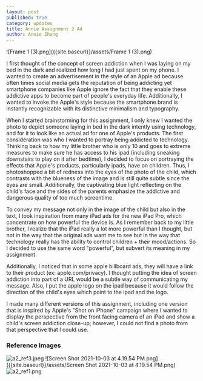 ```yaml
---
layout: post
published: true
category: updates
title: Annie Assignment 2 Ad
author: Annie Zhang
---
```

![Frame 1 (3).png]({{site.baseurl}}/assets/Frame 1 (3).png)

I first thought of the concept of screen addiction when I was laying on my bed in the dark and realized how long I had just spent on my phone. I wanted to create an advertisement in the style of an Apple ad because often times social media gets the reputation of being addicting yet smartphone companies like Apple ignore the fact that they enable these addictive apps to become part of people's everyday life. Additionally, I wanted to invoke the Apple's style because the smartphone brand is instantly recognizable with its distinctive minimalism and typography.

When I started brainstorming for this assignment, I only knew I wanted the photo to depict someone laying in bed in the dark intently using technology, and for it to look like an actual ad for one of Apple's products. The first consideration was who I wanted to portray being addicted to technology. Thinking back to how my little brother who is only 10 and goes to extreme measures to make sure he has access to his ipad (including sneaking downstairs to play on it after bedtime), I decided to focus on portraying the effects that Apple's products, particularly ipads, have on children. Thus, I photoshopped a bit of redness into the eyes of the photo of the child, which contrasts with the blueness of the image and is still quite subtle since the eyes are small. Additionally, the captivating blue light reflecting on the child's face and the sides of the parents emphasize the addictive and dangerous quality of too much screentime.

To convey my message not only in the image of the child but also in the text, I took inspiration from many iPad ads for the new iPad Pro, which concentrate on how powerful the device is. As I remember back to my little brother, I realize that the iPad really a lot more powerful than I thought, but not in the way that the original ads want me to see but in the way that technology really has the ability to control children + their mood/actions. So I decided to use the same word "powerful", but subvert its meaning in my assignment.

Additionally, I noticed that in some apple billboard ads, they will have a link to their product (ex: apple.com/privacy). I thought putting the idea of screen addiction into part of a URL would be a subtle way of communicating my message. Also, I put the apple logo on the ipad because it would follow the direction of the child's eyes which point to the ipad and the logo.

I made many different versions of this assignment, including one version that is inspired by Apple's "Shot on iPhone" campaign where I wanted to display the perspective from the front facing camera of an iPad and show a child's screen addiction close-up; however, I could not find a photo from that perspective that I could use.

### Reference Images
![a2_ref3.jpeg]({{site.baseurl}}/assets/a2_ref3.jpeg)
![Screen Shot 2021-10-03 at 4.19.54 PM.png]({{site.baseurl}}/assets/Screen Shot 2021-10-03 at 4.19.54 PM.png)
![a2_ref1.png]({{site.baseurl}}/assets/a2_ref1.png)

